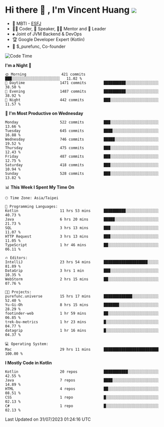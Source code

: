 # Hi there 👋 , I'm Vincent Huang ![](https://komarev.com/ghpvc/?username=Jian-Min-Huang)
- 👀 MBTI - [ESFJ](https://www.16personalities.com/esfj-personality)
- 👨‍💻 Coder, 🎤 Speaker, 👨‍🏫 Mentor and 🚀 Leader
- ♠️ Joint of JVM Backend & DevOps
- 🏆 Google Developer Expert (Kotlin)
- 💼 $_purefunc, Co-founder

<!--START_SECTION:waka-->
![Code Time](http://img.shields.io/badge/Code%20Time-2%2C364%20hrs%2056%20mins-blue)

**I'm a Night 🦉** 

```text
🌞 Morning                421 commits         ███░░░░░░░░░░░░░░░░░░░░░░   11.02 % 
🌆 Daytime                1471 commits        ██████████░░░░░░░░░░░░░░░   38.50 % 
🌃 Evening                1487 commits        ██████████░░░░░░░░░░░░░░░   38.92 % 
🌙 Night                  442 commits         ███░░░░░░░░░░░░░░░░░░░░░░   11.57 % 
```
📅 **I'm Most Productive on Wednesday** 

```text
Monday                   522 commits         ███░░░░░░░░░░░░░░░░░░░░░░   13.66 % 
Tuesday                  645 commits         ████░░░░░░░░░░░░░░░░░░░░░   16.88 % 
Wednesday                746 commits         █████░░░░░░░░░░░░░░░░░░░░   19.52 % 
Thursday                 475 commits         ███░░░░░░░░░░░░░░░░░░░░░░   12.43 % 
Friday                   487 commits         ███░░░░░░░░░░░░░░░░░░░░░░   12.75 % 
Saturday                 418 commits         ███░░░░░░░░░░░░░░░░░░░░░░   10.94 % 
Sunday                   528 commits         ███░░░░░░░░░░░░░░░░░░░░░░   13.82 % 
```


📊 **This Week I Spent My Time On** 

```text
🕑︎ Time Zone: Asia/Taipei

💬 Programming Languages: 
Kotlin                   11 hrs 53 mins      ██████████░░░░░░░░░░░░░░░   40.73 % 
Java                     6 hrs 20 mins       █████░░░░░░░░░░░░░░░░░░░░   21.73 % 
SQL                      3 hrs 13 mins       ███░░░░░░░░░░░░░░░░░░░░░░   11.07 % 
HTTP Request             3 hrs 13 mins       ███░░░░░░░░░░░░░░░░░░░░░░   11.05 % 
TypeScript               1 hr 46 mins        ██░░░░░░░░░░░░░░░░░░░░░░░   06.11 % 

🔥 Editors: 
IntelliJ                 23 hrs 54 mins      ████████████████████░░░░░   81.89 % 
DataGrip                 3 hrs 1 min         ███░░░░░░░░░░░░░░░░░░░░░░   10.35 % 
WebStorm                 2 hrs 15 mins       ██░░░░░░░░░░░░░░░░░░░░░░░   07.76 % 

🐱‍💻 Projects: 
purefunc.universe        15 hrs 17 mins      █████████████░░░░░░░░░░░░   52.40 % 
Yu-Gi-Oh                 8 hrs 15 mins       ███████░░░░░░░░░░░░░░░░░░   28.29 % 
footinder-web            1 hr 59 mins        ██░░░░░░░░░░░░░░░░░░░░░░░   06.85 % 
trek-bu-metrics          1 hr 23 mins        █░░░░░░░░░░░░░░░░░░░░░░░░   04.77 % 
datagrip                 1 hr 16 mins        █░░░░░░░░░░░░░░░░░░░░░░░░   04.37 % 

💻 Operating System: 
Mac                      29 hrs 11 mins      █████████████████████████   100.00 % 
```

**I Mostly Code in Kotlin** 

```text
Kotlin                   20 repos            ███████████░░░░░░░░░░░░░░   42.55 % 
Java                     7 repos             ████░░░░░░░░░░░░░░░░░░░░░   14.89 % 
HTML                     4 repos             ██░░░░░░░░░░░░░░░░░░░░░░░   08.51 % 
CSS                      1 repo              █░░░░░░░░░░░░░░░░░░░░░░░░   02.13 % 
C#                       1 repo              █░░░░░░░░░░░░░░░░░░░░░░░░   02.13 % 
```




 Last Updated on 31/07/2023 01:24:16 UTC
<!--END_SECTION:waka-->
